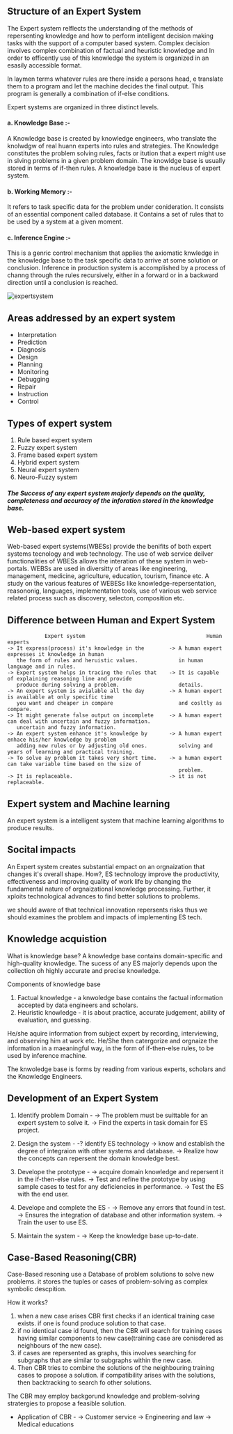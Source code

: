 ## Structure of an Expert System
The Expert system relflects the understanding of the methods of repersenting knowledge  and how to perform intelligent decision making tasks with the support of a computer based system. Complex decision involves complex combination of factual and heuristic knowledge and In order to efficently use of this knowledge the system is organized in an esasily accessible format.

In laymen terms whatever rules are there inside a persons head, e translate them to a program and let the machine decides the final output. This program is generally a combination of if-else conditions.

Expert systems are organized in three distinct levels.

#### a. Knowledge Base :-
A Knowledge base is created by knowledge engineers, who translate the knolwdgw of real huann experts into rules and strategies. The Knowledge constitutes the problem solving rules, facts or itution that a expert might use in slving problems in a given problem domain. The knowldge base is usually stored in terms of if-then rules. A knowledge base is the nucleus of expert system.

#### b. Working Memory :-
It refers to task specific data for the problem under conideration. It consists of an essential component called database. it Contains a set of rules that to be used by a system at a given moment.

#### c.  Inference Engine :-
This is a genric control mechanism that applies the axiomatic knwledge in the knowledge base to the task specific data to arrive at some solution or conclusion. Inference in production system is accomplished by a process of channg through the rules recursively, either in a forward or in a backward direction until a conclusion is reached.

![expertsystem](https://static.javatpoint.com/tutorial/ai/images/expert-systems-in-ai.png)

## Areas addressed by an expert system
* Interpretation
* Prediction
* Diagnosis
* Design
* Planning
* Monitoring
* Debugging
* Repair
* Instruction
* Control

## Types of expert system
1. Rule based expert system
2. Fuzzy expert system
3. Frame based expert system
4. Hybrid expert system
5. Neural expert system
6. Neuro-Fuzzy system

##### The Success of any expert system majorly depends on the quality, completeness and accuracy of the inforation stored in the knowledge base.

## Web-based expert system
Web-based expert systems(WBESs) provide the benifits of both expert systems tecnology and web technology. The use of web service deilver functionalities of WBESs allows the interation of these system in web-portals. WEBSs are used in diversitty of areas like engineering, management, medicine, agriculture, education, tourism, finance etc. A study on the various features of WEBESs like knowledge-repersentation, reasononig, languages, implementation tools, use of various web service related process such as discovery, selecton, composition etc.


## Difference between Human and Expert System
				Expert system										Human experts
	-> It express(process) it's knowledge in the		-> A human expert expresses it knowledge in human
	   the form of rules and heruistic values.			   in human language and in rules.
	-> Expert system helps in tracing the rules that	-> It is capable of explaining reasoning line and provide
	   produce during solving a problem.				   details.
	-> An expert system is avialable all the day		-> A human expert is available at only specific time
	   you want and cheaper in compare					   and cosltly as compare.
	-> It might generate false output on incomplete		-> A human expert can deal with uncertain and fuzzy information.
	   uncertain and fuzzy information.
	-> An expert system enhance it's knowledge by		-> A human expert enhace his/her knowledge by problem
	   adding new rules or by adjusting old ones.	       solving and years of learning and practical training.
	-> To solve ay problem it takes very short time.    -> a human expert can take variable time based on the size of
														   problem.
    -> It is replaceable.								-> it is not replaceable.
	

## Expert system and Machine learning
An expert system is a intelligent system that machine learning algorithms to produce results.

## Socital impacts
An Expert system creates substantial empact on an orgnaization that changes it's overall shape. How?, ES technology improve the productivity, effectiveness and improving quality of work life by changing the fundamental nature of orgnaizational knowledge processing. Further, it xploits technological advances to find better solutions to problems.

we should aware of that technical innovation repersents risks thus we should examines the problem and impacts of implementing ES tech.

## Knowledge acquistion
What is knowledge base?
A knowledge base contains domain-specific and high-quality knowledge. The sucess of any ES majorly depends upon the collection oh highly accurate and precise knowledge.

Components of knowledge base

1. Factual knowledge - a knwoledge base contains the factual information accepted by data engineers and scholars.
2. Heuristic knowledge - it is about practice, accurate judgement, ability of evaluation, and guessing.

He/she aquire information from subject expert by recording, interviewing, and observing him at work etc. He/She then catergorize and orgnaize the information in a maeaningful way, in the form of if-then-else rules, to be used by inference machine.

The knwoledge base is forms by reading from various experts, scholars and the Knowledge Engineers.


## Development of an Expert System
1. Identify problem Domain - 
-> The problem must be suittable for an expert system to solve it.
-> Find the experts in task domain for ES project.

2. Design the system - 
-? identify ES technology
-> know and establish the degree of integraion with other systems and database.
-> Realize how the concepts can repersent the domain knowledge best.

3. Develope the prototype - 
-> acquire domain knowledge and repersent it in the if-then-else rules.
-> Test and refine the prototype by using sample cases to test for any deficiencies in performance.
-> Test the ES with the end user.

4. Develope and complete the ES - 
-> Remove any errors that found in test.
-> Ensures the integration of database and other information system.
-> Train the user to use ES.

5. Maintain the system - 
-> Keep the knowledge base up-to-date.

## Case-Based Reasoning(CBR)
Case-Based resoning use a Database of problem solutions to solve new problems. it stores the tuples or cases of problem-solving as complex symbolic descpition.

How it works?
1. when a new case arises CBR first checks if an identical training case exists. if one is found produce solution to that case.
2. if no identical case id found, then the CBR will search for training cases having similar components to new case(training case are conisdered as neighbours of the new case).
3. if cases are repersented as graphs, this involves searching for subgraphs that are similar to subgraphs within the new case.
4. Then CBR tries to combine the solutions of the neighbouring training cases to propose a solution. if compatibility arises with the solutions, then backtracking to search fo other solutions.

The CBR may employ backgorund knowledge and problem-solving stratergies to propose a feasible solution.

* Application of CBR - 
-> Customer service
-> Engineering and law
-> Medical educations



